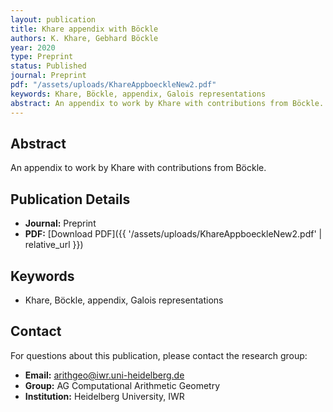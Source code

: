 ```yaml
---
layout: publication
title: Khare appendix with Böckle
authors: K. Khare, Gebhard Böckle
year: 2020
type: Preprint
status: Published
journal: Preprint
pdf: "/assets/uploads/KhareAppboeckleNew2.pdf"
keywords: Khare, Böckle, appendix, Galois representations
abstract: An appendix to work by Khare with contributions from Böckle.
---
```

## Abstract

An appendix to work by Khare with contributions from Böckle.

## Publication Details

- **Journal:** Preprint
- **PDF:** [Download PDF]({{ '/assets/uploads/KhareAppboeckleNew2.pdf' | relative_url }})

## Keywords

- Khare, Böckle, appendix, Galois representations


## Contact

For questions about this publication, please contact the research group:
- **Email:** arithgeo@iwr.uni-heidelberg.de
- **Group:** AG Computational Arithmetic Geometry
- **Institution:** Heidelberg University, IWR